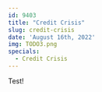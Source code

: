 ```yaml
---
id: 9403
title: "Credit Crisis"
slug: credit-crisis
date: 'August 16th, 2022'
img: TODO3.png
specials:
  - Credit Crisis
---
```


Test! 